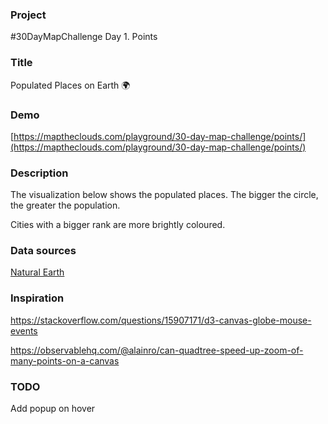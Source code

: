 ### Project

#30DayMapChallenge Day 1. Points

### Title

Populated Places on Earth 🌍

### Demo

[https://maptheclouds.com/playground/30-day-map-challenge/points/](https://maptheclouds.com/playground/30-day-map-challenge/points/)

### Description

The visualization below shows the populated places. The bigger the circle, the greater the population.

Cities with a bigger rank are more brightly coloured.

### Data sources

[Natural Earth](https://www.naturalearthdata.com/downloads/)

### Inspiration

https://stackoverflow.com/questions/15907171/d3-canvas-globe-mouse-events

https://observablehq.com/@alainro/can-quadtree-speed-up-zoom-of-many-points-on-a-canvas

### TODO

Add popup on hover
